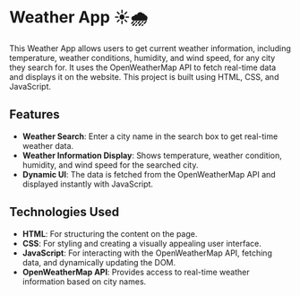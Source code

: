 # Weather App ☀️🌧️

This Weather App allows users to get current weather information, including temperature, weather conditions, humidity, and wind speed, for any city they search for. It uses the OpenWeatherMap API to fetch real-time data and displays it on the website. This project is built using HTML, CSS, and JavaScript.

## Features
- **Weather Search**: Enter a city name in the search box to get real-time weather data.
- **Weather Information Display**: Shows temperature, weather condition, humidity, and wind speed for the searched city.
- **Dynamic UI**: The data is fetched from the OpenWeatherMap API and displayed instantly with JavaScript.

## Technologies Used
- **HTML**: For structuring the content on the page.
- **CSS**: For styling and creating a visually appealing user interface.
- **JavaScript**: For interacting with the OpenWeatherMap API, fetching data, and dynamically updating the DOM.
- **OpenWeatherMap API**: Provides access to real-time weather information based on city names.
